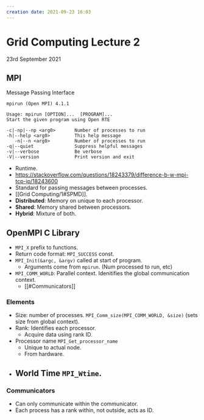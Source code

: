 ```yaml
---
creation date: 2021-09-23 16:03
---
```

#  Grid Computing Lecture 2
23rd September 2021

## MPI
Message Passing Interface
```
mpirun (Open MPI) 4.1.1

Usage: mpirun [OPTION]...  [PROGRAM]...
Start the given program using Open RTE

-c|-np|--np <arg0>       Number of processes to run
-h|--help <arg0>         This help message
   -n|--n <arg0>         Number of processes to run
-q|--quiet               Suppress helpful messages
-v|--verbose             Be verbose
-V|--version             Print version and exit
```
- Runtime.
- https://stackoverflow.com/questions/18243379/difference-b-w-mpi-tcp-ip/18243600
- Standard for passing messages between processes.
- [[Grid Computing/1#SPMD]].
- **Distributed**: Memory on unique to each processor.
- **Shared**: Memory shared between processors.
- **Hybrid**: Mixture of both.

## OpenMPI C Library
- `MPI_X` prefix to functions.
- Return code format: `MPI_SUCCESS` const.
- `MPI_Init(&argc, &argv)` called at start of program.
	 - Arguments come from `mpirun`. (Num processed to run, etc)
- `MPI_COMM_WORLD`: Parallel context. Idenitifies the global communication context.
	- [[#Communicators]]
### Elements
- Size: number of processes. `MPI_Comm_size(MPI_COMM_WORLD, &size)` (sets size from global context).
- Rank: Identifies each processor.
	- Acquire data using rank ID.
- Processor name `MPI_Get_processor_name`
	- Unique to actual node.
	- From hardware.
- World Time `MPI_Wtime`.
	- 
	
### Communicators
- Can only communicate within the communicator.
- Each process has a rank within, not outside, acts as ID.